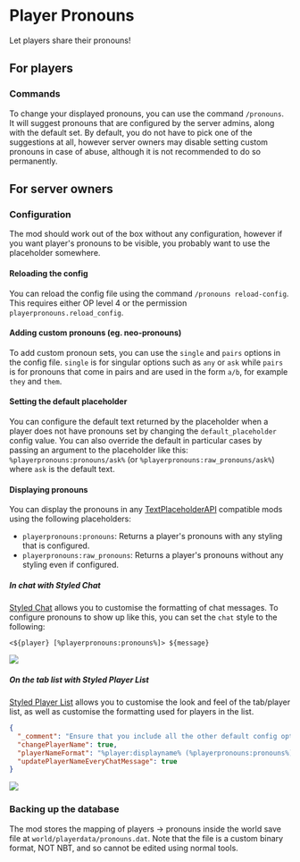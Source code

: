 # Player Pronouns
Let players share their pronouns!

## For players

### Commands
To change your displayed pronouns, you can use the command `/pronouns`.
It will suggest pronouns that are configured by the server admins, along with the default set. By default, you do not have to pick one of the suggestions at all, however server owners may disable setting custom pronouns in case of abuse, although it is not recommended to do so permanently.

## For server owners

### Configuration
The mod should work out of the box without any configuration, however if you want player's pronouns to be visible, you probably want to use the placeholder somewhere.

#### Reloading the config
You can reload the config file using the command `/pronouns reload-config`. This requires either OP level 4 or the permission `playerpronouns.reload_config`.

#### Adding custom pronouns (eg. neo-pronouns)
To add custom pronoun sets, you can use the `single` and `pairs` options in the config file. `single` is for singular options such as `any` or `ask` while `pairs` is for pronouns that come in pairs and are used in the form `a/b`, for example `they` and `them`.

#### Setting the default placeholder
You can configure the default text returned by the placeholder when a player does not have pronouns set by changing the `default_placeholder` config value. You can also override the default in particular cases by passing an argument to the placeholder like this: `%playerpronouns:pronouns/ask%` (or `%playerpronouns:raw_pronouns/ask%`) where `ask` is the default text.

#### Displaying pronouns
You can display the pronouns in any [TextPlaceholderAPI](https://github.com/Patbox/TextPlaceholderAPI) compatible mods using the following placeholders:
* `playerpronouns:pronouns`: Returns a player's pronouns with any styling that is configured.
* `playerpronouns:raw_pronouns`: Returns a player's pronouns without any styling even if configured.

##### In chat with Styled Chat
[Styled Chat](https://modrinth.com/mod/styled-chat) allows you to customise the formatting of chat messages.
To configure pronouns to show up like this, you can set the `chat` style to the following:

`<${player} [%playerpronouns:pronouns%]> ${message}`

![](https://cdn.discordapp.com/attachments/859419898962116642/870732808367267881/in-chat.png)

##### On the tab list with Styled Player List
[Styled Player List](https://modrinth.com/mod/styledplayerlist) allows you to customise the look and feel of the tab/player list, as well as customise the formatting used for players in the list.

```json
{
  "_comment": "Ensure that you include all the other default config options",
  "changePlayerName": true,
  "playerNameFormat": "%player:displayname% (%playerpronouns:pronouns%)",
  "updatePlayerNameEveryChatMessage": true
}
```

![](https://cdn.discordapp.com/attachments/859419898962116642/870739744286453820/2021-07-30_19.45.49.png)

### Backing up the database
The mod stores the mapping of players -> pronouns inside the world save file at `world/playerdata/pronouns.dat`. Note that the file is a custom binary format, NOT NBT, and so cannot be edited using normal tools.

